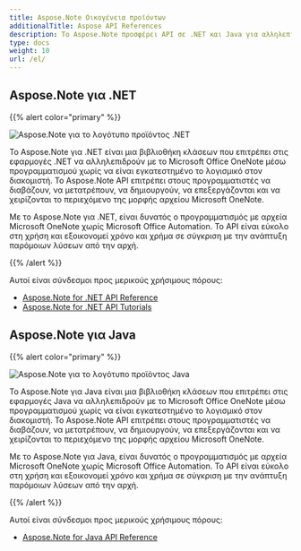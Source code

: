 ```yaml
---
title: Aspose.Note Οικογένεια προϊόντων
additionalTitle: Aspose API References
description: Το Aspose.Note προσφέρει API σε .NET και Java για αλληλεπίδραση με το Microsoft Office OneNote μέσω προγραμματισμού χωρίς να είναι εγκατεστημένο το λογισμικό στον διακομιστή. Τα API Aspose.Note επιτρέπουν στους προγραμματιστές να διαβάζουν, να μετατρέπουν, να δημιουργούν, να επεξεργάζονται και να χειρίζονται το περιεχόμενο της μορφής αρχείου Microsoft OneNote.
type: docs
weight: 10
url: /el/
---
```


## Aspose.Note για .NET

{{% alert color="primary" %}} 

![Aspose.Note για το λογότυπο προϊόντος .NET](../home_1.png)

Το Aspose.Note για .NET είναι μια βιβλιοθήκη κλάσεων που επιτρέπει στις εφαρμογές .NET να αλληλεπιδρούν με το Microsoft Office OneNote μέσω προγραμματισμού χωρίς να είναι εγκατεστημένο το λογισμικό στον διακομιστή. Το Aspose.Note API επιτρέπει στους προγραμματιστές να διαβάζουν, να μετατρέπουν, να δημιουργούν, να επεξεργάζονται και να χειρίζονται το περιεχόμενο της μορφής αρχείου Microsoft OneNote.

Με το Aspose.Note για .NET, είναι δυνατός ο προγραμματισμός με αρχεία Microsoft OneNote χωρίς Microsoft Office Automation. Το API είναι εύκολο στη χρήση και εξοικονομεί χρόνο και χρήμα σε σύγκριση με την ανάπτυξη παρόμοιων λύσεων από την αρχή.

{{% /alert %}} 

Αυτοί είναι σύνδεσμοι προς μερικούς χρήσιμους πόρους:
- [Aspose.Note for .NET API Reference](/note/el/net/)
- [Aspose.Note for .NET API Tutorials](/tutorials/note/el/net/)

## Aspose.Note για Java

{{% alert color="primary" %}}

![Aspose.Note για το λογότυπο προϊόντος Java](../home_2.png)

Το Aspose.Note για Java είναι μια βιβλιοθήκη κλάσεων που επιτρέπει στις εφαρμογές Java να αλληλεπιδρούν με το Microsoft Office OneNote μέσω προγραμματισμού χωρίς να είναι εγκατεστημένο το λογισμικό στον διακομιστή. Το Aspose.Note API επιτρέπει στους προγραμματιστές να διαβάζουν, να μετατρέπουν, να δημιουργούν, να επεξεργάζονται και να χειρίζονται το περιεχόμενο της μορφής αρχείου Microsoft OneNote.

Με το Aspose.Note για Java, είναι δυνατός ο προγραμματισμός με αρχεία Microsoft OneNote χωρίς Microsoft Office Automation. Το API είναι εύκολο στη χρήση και εξοικονομεί χρόνο και χρήμα σε σύγκριση με την ανάπτυξη παρόμοιων λύσεων από την αρχή.

{{% /alert %}} 

Αυτοί είναι σύνδεσμοι προς μερικούς χρήσιμους πόρους:
- [Aspose.Note for Java API Reference](/note/java/)